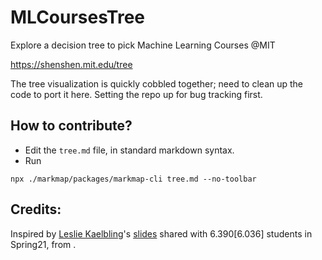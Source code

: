 # MLCoursesTree
Explore a decision tree to pick Machine Learning Courses @MIT 

https://shenshen.mit.edu/tree

The tree visualization is quickly cobbled together; need to clean up the code to port it here. Setting the repo up for bug tracking first.

## How to contribute?
- Edit the `tree.md` file, in standard markdown syntax.
- Run
```
npx ./markmap/packages/markmap-cli tree.md --no-toolbar
```

## Credits:

Inspired by [Leslie Kaelbling](https://people.csail.mit.edu/lpk/)'s [slides](https://github.com/shensquared/MLTree/blob/master/lpk.pdf) shared with 6.390[6.036] students in Spring21, from .